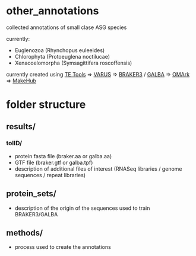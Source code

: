 # other_annotations 
collected annotations of small clase ASG species

currently:
* Euglenozoa (Rhynchopus euleeides)
* Chlorophyta (Protoeuglena noctilucae)
* Xenacoelomorpha (Symsagittifera roscoffensis)

currently created using [TE Tools](https://github.com/Dfam-consortium/TETools) => [VARUS](https://github.com/Gaius-Augustus/VARUS) => [BRAKER3](https://github.com/Gaius-Augustus/BRAKER) / [GALBA](https://github.com/Gaius-Augustus/GALBA) => [OMArk](https://github.com/DessimozLab/OMArk) => [MakeHub](https://github.com/Gaius-Augustus/MakeHub)

# folder structure
## results/
### tolID/
* protein fasta file (braker.aa or galba.aa)
* GTF file (braker.gtf or galba.tpf)
* description of additional files of interest (RNASeq libraries / genome sequences / repeat libraries)
## protein_sets/
* description of the origin of the sequences used to train BRAKER3/GALBA
## methods/
* process used to create the annotations
